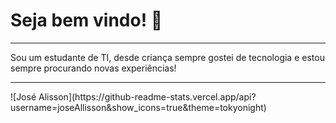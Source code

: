 # Seja bem vindo! 👋
<hr/>
  Sou um estudante de TI, desde criança sempre gostei de tecnologia e estou sempre procurando novas experiências!
<hr/>
![José Alisson](https://github-readme-stats.vercel.app/api?username=joseAllisson&show_icons=true&theme=tokyonight)


